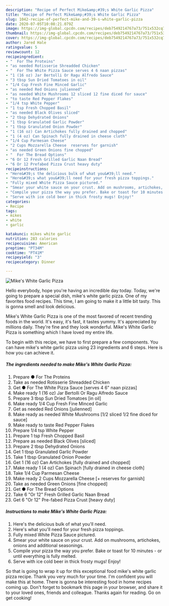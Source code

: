 ```yaml
---
description: "Recipe of Perfect Mike&amp;#39;s White Garlic Pizza"
title: "Recipe of Perfect Mike&amp;#39;s White Garlic Pizza"
slug: 1042-recipe-of-perfect-mike-and-39-s-white-garlic-pizza
date: 2020-07-05T10:08:21.079Z
image: https://img-global.cpcdn.com/recipes/deb7549214767a73/751x532cq70/mikes-white-garlic-pizza-recipe-main-photo.jpg
thumbnail: https://img-global.cpcdn.com/recipes/deb7549214767a73/751x532cq70/mikes-white-garlic-pizza-recipe-main-photo.jpg
cover: https://img-global.cpcdn.com/recipes/deb7549214767a73/751x532cq70/mikes-white-garlic-pizza-recipe-main-photo.jpg
author: Jared Hale
ratingvalue: 5
reviewcount: 12
recipeingredient:
- "  For The Proteins"
- "as needed Rotisserie Shreadded Chicken"
- "  For The White Pizza Sauce serves 4 6 naan pizzas"
- "1 (16 oz) Jar Bertolli Or Ragu Alfredo Sauce"
- "3 tbsp Sun Dried Tomatoes in oil"
- "1/4 Cup Fresh Fine Minced Garlic"
- "as needed Red Onions julienned"
- "as needed White Mushrooms 12 sliced 12 fine diced for sauce"
- "to taste Red Pepper Flakes"
- "1/4 tsp White Pepper"
- "1 tsp Fresh Chopped Basil"
- "as needed Black Olives sliced"
- "2 tbsp Dehydrated Onions"
- "1 tbsp Granulated Garlic Powder"
- "1 tbsp Granulated Onion Powder"
- "1 (16 oz) Can Artichokes fully drained and chopped"
- "1 (4 oz) Can Spinach fully drained in cheese cloth"
- "1/4 Cup Parmesan Cheese"
- "2 Cups Mozzarella Cheese  reserves for garnish"
- "as needed Green Onions fine chopped"
- "  For The Bread Options"
- "6 Or 12 Fresh Grilled Garlic Naan Bread"
- "6 Or 12 Prefabed Pizza Crust heavy duty"
recipeinstructions:
- "Here&#39;s the delicious bulk of what you&#39;ll need."
- "Here&#39;s what you&#39;ll need for your fresh pizza toppings."
- "Fully mixed White Pizza Sauce pictured."
- "Smear your white sauce on your crust. Add on mushrooms, artichokes, onions and additional seasonings."
- "Compile your pizza the way you prefer. Bake or toast for 10 minutes - or until everything is fully melted."
- "Serve with ice cold beer in thick frosty mugs! Enjoy!"
categories:
- Recipe
tags:
- mikes
- white
- garlic

katakunci: mikes white garlic 
nutrition: 283 calories
recipecuisine: American
preptime: "PT34M"
cooktime: "PT41M"
recipeyield: "3"
recipecategory: Dinner

---
```



![Mike&#39;s White Garlic Pizza](https://img-global.cpcdn.com/recipes/deb7549214767a73/751x532cq70/mikes-white-garlic-pizza-recipe-main-photo.jpg)

Hello everybody, hope you're having an incredible day today. Today, we're going to prepare a special dish, mike&#39;s white garlic pizza. One of my favorites food recipes. This time, I am going to make it a little bit tasty. This is gonna smell and look delicious.



Mike&#39;s White Garlic Pizza is one of the most favored of recent trending foods in the world. It's easy, it's fast, it tastes yummy. It's appreciated by millions daily. They're fine and they look wonderful. Mike&#39;s White Garlic Pizza is something which I have loved my entire life.


To begin with this recipe, we have to first prepare a few components. You can have mike&#39;s white garlic pizza using 23 ingredients and 6 steps. Here is how you can achieve it.

<!--inarticleads1-->

##### The ingredients needed to make Mike&#39;s White Garlic Pizza:

1. Prepare  ● For The Proteins
1. Take as needed Rotisserie Shreadded Chicken
1. Get  ● For The White Pizza Sauce [serves 4 6&#34; naan pizzas]
1. Make ready 1 (16 oz) Jar Bertolli Or Ragu Alfredo Sauce
1. Prepare 3 tbsp Sun Dried Tomatoes [in oil]
1. Make ready 1/4 Cup Fresh Fine Minced Garlic
1. Get as needed Red Onions [julienned]
1. Make ready as needed White Mushrooms [1/2 sliced 1/2 fine diced for sauce]
1. Make ready to taste Red Pepper Flakes
1. Prepare 1/4 tsp White Pepper
1. Prepare 1 tsp Fresh Chopped Basil
1. Prepare as needed Black Olives [sliced]
1. Prepare 2 tbsp Dehydrated Onions
1. Get 1 tbsp Granulated Garlic Powder
1. Take 1 tbsp Granulated Onion Powder
1. Get 1 (16 oz) Can Artichokes [fully drained and chopped]
1. Make ready 1 (4 oz) Can Spinach [fully drained in cheese cloth]
1. Take 1/4 Cup Parmesan Cheese
1. Make ready 2 Cups Mozzarella Cheese [+ reserves for garnish]
1. Take as needed Green Onions [fine chopped]
1. Get  ● For The Bread Options
1. Take 6 &#34;Or 12&#34; Fresh Grilled Garlic Naan Bread
1. Get 6 &#34;Or 12&#34; Pre-fabed Pizza Crust [heavy duty]




<!--inarticleads2-->

##### Instructions to make Mike&#39;s White Garlic Pizza:

1. Here&#39;s the delicious bulk of what you&#39;ll need.
1. Here&#39;s what you&#39;ll need for your fresh pizza toppings.
1. Fully mixed White Pizza Sauce pictured.
1. Smear your white sauce on your crust. Add on mushrooms, artichokes, onions and additional seasonings.
1. Compile your pizza the way you prefer. Bake or toast for 10 minutes - or until everything is fully melted.
1. Serve with ice cold beer in thick frosty mugs! Enjoy!




So that is going to wrap it up for this exceptional food mike&#39;s white garlic pizza recipe. Thank you very much for your time. I'm confident you will make this at home. There is gonna be interesting food in home recipes coming up. Don't forget to bookmark this page in your browser, and share it to your loved ones, friends and colleague. Thanks again for reading. Go on get cooking!
